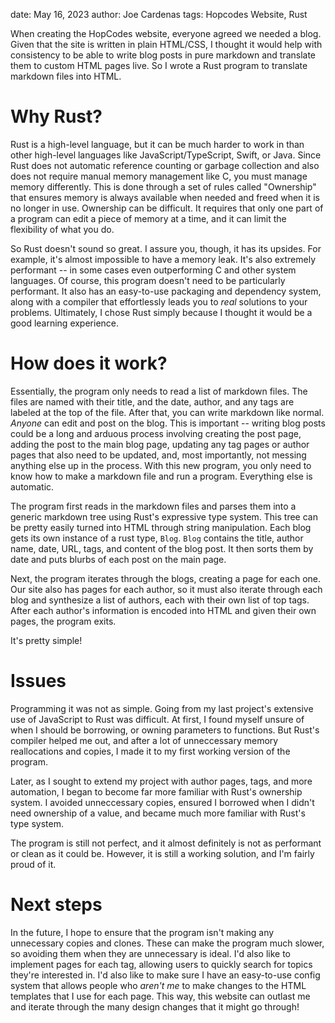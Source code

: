 date: May 16, 2023
author: Joe Cardenas
tags: Hopcodes Website, Rust

When creating the HopCodes website, everyone agreed we needed a blog. Given that the site is written in plain HTML/CSS, I thought it would help with consistency to be able to write blog posts in pure markdown and translate them to custom HTML pages live. So I wrote a Rust program to translate markdown files into HTML.

# Why Rust?

Rust is a high-level language, but it can be much harder to work in than other high-level languages like JavaScript/TypeScript, Swift, or Java. Since Rust does not automatic reference counting or garbage collection and also does not require manual memory management like C, you must manage memory differently. This is done through a set of rules called "Ownership" that ensures memory is always available when needed and freed when it is no longer in use. Ownership can be difficult. It requires that only one part of a program can edit a piece of memory at a time, and it can limit the flexibility of what you do.

So Rust doesn't sound so great. I assure you, though, it has its upsides. For example, it's almost impossible to have a memory leak. It's also extremely performant -- in some cases even outperforming C and other system languages. Of course, this program doesn't need to be particularly performant. It also has an easy-to-use packaging and dependency system, along with a compiler that effortlessly leads you to *real* solutions to your problems. Ultimately, I chose Rust simply because I thought it would be a good learning experience. 

# How does it work?

Essentially, the program only needs to read a list of markdown files. The files are named with their title, and the date, author, and any tags are labeled at the top of the file. After that, you can write markdown like normal. *Anyone* can edit and post on the blog. This is important -- writing blog posts could be a long and arduous process involving creating the post page, adding the post to the main blog page, updating any tag pages or author pages that also need to be updated, and, most importantly, not messing anything else up in the process. With this new program, you only need to know how to make a markdown file and run a program. Everything else is automatic.

The program first reads in the markdown files and parses them into a generic markdown tree using Rust's expressive type system. This tree can be pretty easily turned into HTML through string manipulation. Each blog gets its own instance of a rust type, `Blog`. `Blog` contains the title, author name, date, URL, tags, and content of the blog post. It then sorts them by date and puts blurbs of each post on the main page. 

Next, the program iterates through the blogs, creating a page for each one. Our site also has pages for each author, so it must also iterate through each blog and synthesize a list of authors, each with their own list of top tags. After each author's information is encoded into HTML and given their own pages, the program exits. 

It's pretty simple!

# Issues

Programming it was not as simple. Going from my last project's extensive use of JavaScript to Rust was difficult. At first, I found myself unsure of when I should be borrowing, or owning parameters to functions. But Rust's compiler helped me out, and after a lot of unneccessary memory reallocations and copies, I made it to my first working version of the program. 

Later, as I sought to extend my project with author pages, tags, and more automation, I began to become far more familiar with Rust's ownership system. I avoided unneccessary copies, ensured I borrowed when I didn't need ownership of a value, and became much more familiar with Rust's type system. 

The program is still not perfect, and it almost definitely is not as performant or clean as it could be. However, it is still a working solution, and I'm fairly proud of it.

# Next steps

In the future, I hope to ensure that the program isn't making any unnecessary copies and clones. These can make the program much slower, so avoiding them when they are unnecessary is ideal. I'd also like to implement pages for each tag, allowing users to quickly search for topics they're interested in. I'd also like to make sure I have an easy-to-use config system that allows people who *aren't me* to make changes to the HTML templates that I use for each page. This way, this website can outlast me and iterate through the many design changes that it might go through!
